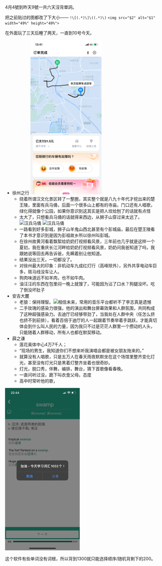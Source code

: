 
4月4號到昨天9號一共六天沒背單詞。

把之前贴过的图都改了下大小——
`!\[(.*)\]\((.*)\)`
`<img src="$2" alt="$1" width="49%" height="49%">`

在外面玩了三天后睡了两天，一直到10号今天。

- 徐州之行
    <img src="/assets/IMG_5921.png" alt="共享电动车" width="49%" height="49%">
    - 绕着所谓汉文化景区转了一整圈，其实整个就是八九十年代才挖出来的楚王陵，里面有兵马俑，后面一个很多山上都有的寺庙，门口还有人唱歌，绿化得就像个公园，如果你意识到这其实是把人坟给刨了的话就有点怪
    - 太大了，只想看兵马俑的话就得来西边，从狮子山穿过来太远了。
    ![汉兵马俑](IMG_5937.jpeg) ![汉兵马俑](IMG_5952.jpeg)
    - 一路看到好多彭城，狮子山羊鬼山西北甚至有个彭城庙，最后在楚王陵看了本书才意识到是因为彭祖故乡所以徐州叫彭城。
    - 在徐州故黄河看着飘絮给奶奶打视频看风景，三年前也几乎就是这样一个夏初，我在重庆长江河畔给奶奶打视频看风景，奶奶问我爸知道了吗，我跟她说等回去再告诉爸，先瞒着别让他知道。
    - 结果没出三天，一切都没了。
    - 对徐州最大的印象：非机动车九成红灯行（高峰除外），另外共享电动车巨多，斑马线没车让人。
    - 狗肉味道远不如羊肉，也不如牛肉。
    - 油汪汪的东西在包里闷一晚上就馊了，可能因为沾了口水？狗腿没坏。吃了倒没坏肚子
- 安吉大麓
    - 老狼：保持理智。![相信未来，常用的音乐平台都听不了李志真是遗憾](IMG_6797.jpeg)
    - 二手玫瑰的感染力很强，他的演出和舞台屏幕效果和人群氛围，共同构成了这种超强感染力。去迪厅已经够带劲了，当我处在人群中央（任怎么挤也挤不到前排），看着百倍于迪厅的人一起跟着节奏举着手跳跃，才能真切体会到什么叫人民的力量，因为我只不过是茫茫人群里一个攒动的人头，只能随着人群移动，所有人也都在默契移动。
- 薛之谦
    - 莲花奥体中心4万7千人；
    - “现场的男生，我知道你们不想来听我演唱会都是被女朋友拖来的。”
    - 就算没有人唱歌，只是五万人在春天雨夜默默坐在这个场馆里整齐变化灯光，甚至没有灯光只是黑着灯整齐坐着也很奇妙。
    - 灯光，脱口秀，伴舞，编排，舞台，猜下首歌像看春晚。
    - 一直问听过没，跪下叫衣食父母。态度
    - 高中时常听他的歌，

<img src="/assets/IMG_6276.PNG" alt="一周攒到一天背1000个单词" width="49%" height="49%">

这个软件有些单词没有词根，所以背到1300就只能选择顺序/随机背剩下的200。